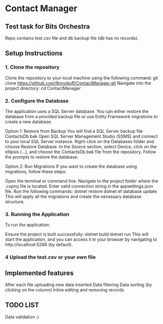 # Contact Manager
## Test task for Bits Orchestra

Repo contains test.csv file and db backup file (db has no records).

## Setup Instructions
### 1. Clone the repository
Clone the repository to your local machine using the following command:
git clone https://github.com/9novikoff/ContactManager.git
Navigate into the project directory:
cd ContactManager

### 2. Configure the Database
The application uses a SQL Server database. You can either restore the database from a provided backup file or use Entity Framework migrations to create a new database.

Option 1: Restore from Backup
You will find a SQL Server backup file ContactsDb.bak
Open SQL Server Management Studio (SSMS) and connect to your local SQL Server instance.
Right-click on the Databases folder and choose Restore Database.
In the Source section, select Device, click on the ellipsis (...), and choose the ContactsDb.bak file from the repository.
Follow the prompts to restore the database.

Option 2: Run Migrations
If you want to create the database using migrations, follow these steps:

Open the terminal or command line.
Navigate to the project folder where the .csproj file is located.
Enter valid connection string in the appsettings.json file.
Run the following commands:
dotnet restore
dotnet ef database update
This will apply all the migrations and create the necessary database structure.

### 3. Running the Application
To run the application:

Ensure the project is built successfully:
dotnet build
dotnet run
This will start the application, and you can access it in your browser by navigating to http://localhost:5288 (by default).

### 4 Upload the test.csv or your own file 

## Implemented features
After each file uploading new data inserted
Data filtering
Data sorting (by clicking on the column)
Inline editing and removing records

## TODO LIST
Data validation :)
